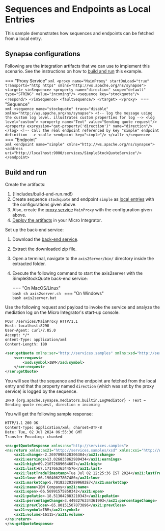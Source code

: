 # Sequences and Endpoints as Local Entries
This sample demonstrates how sequences and endpoints can be fetched from a local entry.

## Synapse configurations

Following are the integration artifacts that we can use to implement this scenario. See the instructions on how to [build and run](#build-and-run) this example.

=== "Proxy Service"
    ```xml
    <proxy name="MainProxy" startOnLoad="true" transports="http https" xmlns="http://ws.apache.org/ns/synapse">
        <target>
            <inSequence>
                <property name="direction" scope="default" type="STRING" value="incoming"/>
                <sequence key="stockquote"/>
                <respond/>
            </inSequence>
            <faultSequence/>
        </target>
    </proxy>
    ```
=== "Sequence"    
    ```xml
    <sequence name="stockquote" trace="disable" xmlns="http://ws.apache.org/ns/synapse">
        <!-- log the message using the custom log level. illustrates custom properties for log -->
        <log level="custom">
            <property name="Text" value="Sending quote request"/>
            <property expression="get-property('direction')" name="direction"/>
        </log>
        <!-- Call the real endpoint referenced by key "simple" endpoint definition -->
        <call>
            <endpoint key="simple"/>
        </call>
    </sequence>
    ```
=== "Endpoint"    
    ```xml
    <endpoint name="simple" xmlns="http://ws.apache.org/ns/synapse">
        <address uri="http://localhost:9000/services/SimpleStockQuoteService"/>
    </endpoint>
    ```

## Build and run

Create the artifacts:

1. {!includes/build-and-run.md!}
2. Create sequence `stockquote` and endpoint `simple` as [local entries]({{base_path}}/develop/creating-artifacts/registry/creating-local-registry-entries) with the configurations given above.
3. Also, create the [proxy service]({{base_path}}/develop/creating-artifacts/creating-a-proxy-service) `MainProxy` with the configuration given above.
4. [Deploy the artifacts]({{base_path}}/develop/deploy-artifacts) in your Micro Integrator.

Set up the back-end service:

1. Download the [back-end service](https://github.com/wso2-docs/WSO2_EI/blob/master/Back-End-Service/axis2Server.zip).
2. Extract the downloaded zip file.
3. Open a terminal, navigate to the `axis2Server/bin/` directory inside the extracted folder.
4. Execute the following command to start the axis2server with the SimpleStockQuote back-end service:

    === "On MacOS/Linux"   
          ```bash
          sh axis2server.sh
          ```
    === "On Windows"              
          ```bash
          axis2server.bat
          ```

Use the following request and payload to invoke the service and analyze the mediation log on the Micro Integrator's start-up console.

```xml
POST /services/MainProxy HTTP/1.1
Host: localhost:8290
User-Agent: curl/7.85.0
Accept: */*
ontent-Type: application/xml
Content-Length: 180

<ser:getQuote xmlns:ser="http://services.samples" xmlns:xsd="http://services.samples/xsd">
    <ser:request>
        <xsd:symbol>IBM</xsd:symbol>
    </ser:request>
</ser:getQuote>
```

You will see that the sequence and the endpoint are fetched from the local entry and that the property named `direction` (which was set by the proxy service) is logged by the sequence.

```
INFO {org.apache.synapse.mediators.builtin.LogMediator} - Text = Sending quote request, direction = incoming
```

You will get the following sample response:

```xml
HTTP/1.1 200 OK
Content-Type: application/xml; charset=UTF-8
Date: Tue, 02 Jul 2024 06:55:36 GMT
Transfer-Encoding: chunked

<ns:getQuoteResponse xmlns:ns="http://services.samples">
<ns:return xmlns:ax21="http://services.samples/xsd" xmlns:xsi="http://www.w3.org/2001/XMLSchema-instance" xsi:type="ax21:GetQuoteResponse">
    <ax21:change>-2.2697098428306304</ax21:change>
    <ax21:earnings>13.026833862989434</ax21:earnings>
    <ax21:high>69.21072689664607</ax21:high>
    <ax21:last>67.17176636344576</ax21:last>
    <ax21:lastTradeTimestamp>Tue Jul 02 12:25:36 IST 2024</ax21:lastTradeTimestamp>
    <ax21:low>-66.19040627867486</ax21:low>
    <ax21:marketCap>5.701823203899602E7</ax21:marketCap>
    <ax21:name>IBM Company</ax21:name>
    <ax21:open>-66.56991575858342</ax21:open>
    <ax21:peRatio>-18.513042883210343</ax21:peRatio>
    <ax21:percentageChange>3.4493276334361993</ax21:percentageChange>
    <ax21:prevClose>-65.80151507873896</ax21:prevClose>
    <ax21:symbol>IBM</ax21:symbol>
    <ax21:volume>16115</ax21:volume>
</ns:return>
</ns:getQuoteResponse>
```
